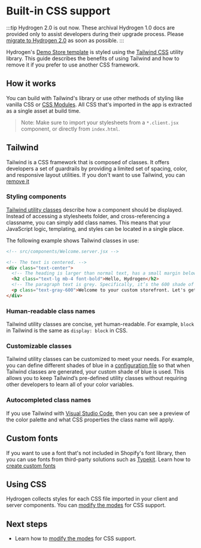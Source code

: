 # Built-in CSS support


:::tip
Hydrogen 2.0 is out now. These archival Hydrogen 1.0 docs are provided only to assist developers during their upgrade process. Please [migrate to Hydrogen 2.0](https://shopify.dev/docs/custom-storefronts/hydrogen/migrate-hydrogen-remix) as soon as possible.
:::



Hydrogen's [Demo Store template](/tutorials/getting-started/templates/) is styled using the [Tailwind CSS](https://tailwindcss.com/) utility library. This guide describes the benefits of using Tailwind and how to remove it if you prefer to use another CSS framework.

## How it works

You can build with Tailwind's library or use other methods of styling like vanilla CSS or [CSS Modules](custom-storefronts/hydrogen/css-support/import-css-in-rsc#modify-modes-for-css-support). All CSS that's imported in the app is extracted as a single asset at build time.

> Note:
> Make sure to import your stylesheets from a `*.client.jsx` component, or directly from `index.html`.

## Tailwind

Tailwind is a CSS framework that is composed of classes. It offers developers a set of guardrails by providing a limited set of spacing, color, and responsive layout utilities. If you don't want to use Tailwind, you can [remove it](/tutorials/css-support/remove-tailwind/)

### Styling components

[Tailwind utility classes](https://tailwindcss.com/docs/utility-first) describe how a component should be displayed. Instead of accessing a stylesheets folder, and cross-referencing a classname, you can simply add class names. This means that your JavaScript logic, templating, and styles can be located in a single place.

The following example shows Tailwind classes in use:

```html
<!-- src/components/Welcome.server.jsx -->

<!-- The text is centered. -->
<div class="text-center">
  <!-- The heading is larger than normal text, has a small margin below it, and is bold. -->
  <h2 class="text-lg mb-4 font-bold">Hello, Hydrogen</h2>
  <!-- The paragraph text is grey. Specifically, it’s the 600 shade of gray (100 is lightest and 900 is darkest). -->
  <p class="text-gray-600">Welcome to your custom storefront. Let's get building.</p>
</div>
```



### Human-readable class names

Tailwind utility classes are concise, yet human-readable. For example, `block` in Tailwind is the same as `display: block` in CSS.

### Customizable classes

Tailwind utility classes can be customized to meet your needs. For example, you can define different shades of blue in a [configuration file](https://tailwindcss.com/docs/configuration) so that when Tailwind classes are generated, your custom shade of blue is used. This allows you to keep Tailwind’s pre-defined utility classes without requiring other developers to learn all of your color variables.

### Autocompleted class names

If you use Tailwind with [Visual Studio Code](https://code.visualstudio.com/), then you can see a preview of the color palette and what CSS properties the class name will apply.

## Custom fonts

If you want to use a font that's not included in Shopify's font library, then you can use fonts from third-party solutions such as [Typekit](https://fonts.adobe.com/fonts). Learn how to [create custom fonts](/tutorials/css-support/create-custom-fonts/)

## Using CSS

Hydrogen collects styles for each CSS file imported in your client and server components. You can [modify the modes](/tutorials/css-support/import-css-in-rsc/) for CSS support.

## Next steps

- Learn how to [modify the modes](/tutorials/css-support/import-css-in-rsc/) for CSS support.
